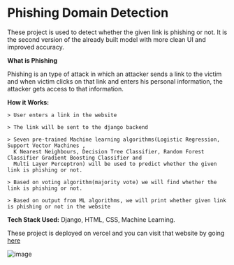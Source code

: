 # Phishing Domain Detection


These project is used to detect whether the given link is phishing or not. It is the second version of the already built model with more clean UI and improved accuracy.

**What is Phishing** 

Phishing is an type of attack in which an attacker sends a link to the victim and when victim clicks on that link and enters his personal information, 
the attacker gets access to that information. 

**How it Works:** 
```
> User enters a link in the website

> The link will be sent to the django backend

> Seven pre-trained Machine learning algorithms(Logistic Regression, Support Vector Machines ,
  K Nearest Neighbours, Decision Tree Classifier, Random Forest Classifier Gradient Boosting Classifier and
  Multi Layer Perceptron) will be used to predict whether the given link is phishing or not.
  
> Based on voting algorithm(majority vote) we will find whether the link is phishing or not.   

> Based on output from ML algorithms, we will print whether given link is phishing or not in the website

```

**Tech Stack Used:** Django, HTML, CSS, Machine Learning.

These project is deployed on vercel and you can visit that website by going [here](https://phishing-domain-detection-gz559ebq4-karthikaddagallas-projects.vercel.app/)


![image](https://github.com/Karthikaddagalla/Phishing-Domain-Detection/assets/75205632/4f4d095a-45d3-4e10-bd9f-ed528f6180af)

